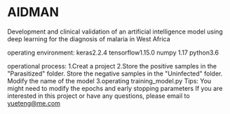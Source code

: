# AIDMAN
Development and clinical validation of an artificial intelligence model using deep learning for the diagnosis of malaria in West Africa

operating environment:
keras2.2.4
tensorflow1.15.0
numpy 1.17
python3.6

operational process:
1.Creat a project
2.Store the positive samples in the "Parasitized" folder.
  Store the negative samples in the "Uninfected" folder.
  Modify the name of the model
3.operating training_model.py
Tips: You might need to modify the epochs and early stopping parameters
If you are interested in this project or have any questions, please email to yueteng@me.com